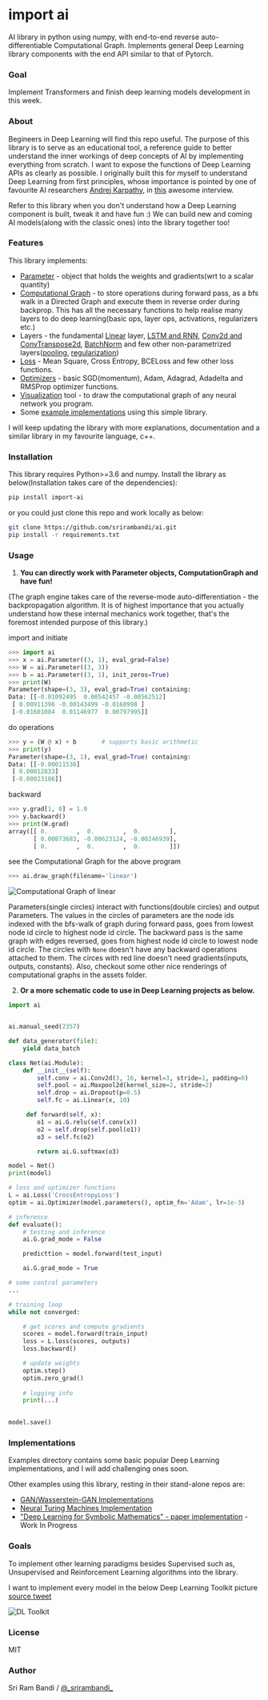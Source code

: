 # import ai

AI library in python using numpy, with end-to-end reverse auto-differentiable Computational Graph. Implements general Deep Learning library components with the end API similar to that of Pytorch.

### Goal

Implement Transformers and finish deep learning models development in this week.

### About

Begineers in Deep Learning will find this repo useful. The purpose of this library is to serve as an educational tool, a reference guide to better understand the inner workings of deep concepts of AI by implementing everything from scratch. I want to expose the functions of Deep Learning APIs as clearly as possible. I originally built this for myself to understand Deep Learning from first principles, whose importance is pointed by one of favourite AI researchers [Andrej Karpathy](https://twitter.com/karpathy), in [this](https://youtu.be/_au3yw46lcg?t=786) awesome interview.

Refer to this library when you don't understand how a Deep Learning component is built, tweak it and have fun :) We can build new and coming AI models(along with the classic ones) into the library together too!

### Features

This library implements:
  - [Parameter](https://github.com/srirambandi/ai/blob/master/ai/parameter.py) - object that holds the weights and gradients(wrt to a scalar quantity)
  - [Computational Graph](https://github.com/srirambandi/ai/blob/master/ai/graph.py) - to store operations during forward pass, as a bfs walk in a Directed Graph and execute them in reverse order during backprop. This has all the necessary functions to help realise many layers to do deep learning(basic ops, layer ops, activations, regularizers etc.)
  - Layers - the fundamental [Linear](https://github.com/srirambandi/ai/blob/master/ai/linear.py) layer, [LSTM and RNN](https://github.com/srirambandi/ai/blob/master/ai/sequential_models.py), [Conv2d and ConvTranspose2d](https://github.com/srirambandi/ai/blob/master/ai/convolutional.py), [BatchNorm](https://github.com/srirambandi/ai/blob/master/ai/batch_norm.py) and few other non-parametrized layers([pooling](https://github.com/srirambandi/ai/blob/master/ai/pooling.py), [regularization](https://github.com/srirambandi/ai/blob/master/ai/regularization.py))
  - [Loss](https://github.com/srirambandi/ai/blob/master/ai/loss.py) - Mean Square, Cross Entropy, BCELoss and few other loss functions.
  - [Optimizers](https://github.com/srirambandi/ai/blob/master/ai/optimizer.py) - basic SGD(momentum), Adam, Adagrad, Adadelta and RMSProp optimizer functions.
  - [Visualization](https://github.com/srirambandi/ai/blob/master/ai/utils.py#L7) tool - to draw the computational graph of any neural network you program.
  - Some [example implementations](https://github.com/srirambandi/ai/tree/master/examples) using this simple library.

I will keep updating the library with more explanations, documentation and a similar library in my favourite language, c++.

### Installation

This library requires Python>=3.6 and numpy. Install the library as below(Installation takes care of the dependencies):

````bash
pip install import-ai
````

or you could just clone this repo and work locally as below:

````bash
git clone https://github.com/srirambandi/ai.git
pip install -r requirements.txt
````

### Usage

1. **You can directly work with Parameter objects, ComputationGraph and have fun!**

(The graph engine takes care of the reverse-mode auto-differentiation - the backpropagation algorithm. It is of highest importance that you actually understand how these internal mechanics work together, that's the foremost intended purpose of this library.)

import and initiate
````python
>>> import ai
>>> x = ai.Parameter((3, 1), eval_grad=False)
>>> W = ai.Parameter((3, 3))
>>> b = ai.Parameter((3, 1), init_zeros=True)
>>> print(W)
Parameter(shape=(3, 3), eval_grad=True) containing:
Data: [[-0.01092495  0.00542457 -0.00562512]
 [ 0.00911396 -0.00143499 -0.0160998 ]
 [-0.01601084  0.01146977  0.00797995]]
````
do operations
````python
>>> y = (W @ x) + b       # supports basic arithmetic
>>> print(y)
Parameter(shape=(3, 1), eval_grad=True) containing:
Data: [[-0.00011536]
 [ 0.00012833]
 [-0.00023106]]
````
backward
````python
>>> y.grad[1, 0] = 1.0
>>> y.backward()
>>> print(W.grad)
array([[ 0.        ,  0.        ,  0.        ],
       [ 0.00873683, -0.00623124, -0.00246939],
       [ 0.        ,  0.        ,  0.        ]])
````
see the Computational Graph for the above program
````python
>>> ai.draw_graph(filename='linear')
````
![Computational Graph of linear](/assets/linear.svg)


Parameters(single circles) interact with functions(double circles) and output Parameters. The values in the circles of parameters are the node ids indexed with the bfs-walk of graph during forward pass, goes from lowest node id circle to highest node id circle. The backward pass is the same graph with edges reversed, goes from highest node id circle to lowest node id circle. The circles with ````None```` doesn't have any backward operations attached to them. The circes with red line doesn't need gradients(inputs, outputs, constants). Also, checkout some other nice renderings of computational graphs in the assets folder.


2. **Or a more schematic code to use in Deep Learning projects as below.**


````python
import ai


ai.manual_seed(2357)

def data_generator(file):
    yield data_batch

class Net(ai.Module):
    def __init__(self):
        self.conv = ai.Conv2d(3, 16, kernel=3, stride=1, padding=0)
        self.pool = ai.Maxpool2d(kernel_size=2, stride=2)
        self.drop = ai.Dropout(p=0.5)
        self.fc = ai.Linear(x, 10)

     def forward(self, x):
        o1 = ai.G.relu(self.conv(x))
        o2 = self.drop(self.pool(o1))
        o3 = self.fc(o2)

        return ai.G.softmax(o3)

model = Net()
print(model)

# loss and optimizer functions
L = ai.Loss('CrossEntropyLoss')
optim = ai.Optimizer(model.parameters(), optim_fn='Adam', lr=1e-3)

# inference
def evaluate():
    # testing and inference
    ai.G.grad_mode = False

    predicttion = model.forward(test_input)

    ai.G.grad_mode = True

# some control parameters
...

# training loop
while not converged:

    # get scores and compute gradients
    scores = model.forward(train_input)
    loss = L.loss(scores, outputs)
    loss.backward()

    # update weights
    optim.step()
    optim.zero_grad()
    
    # logging info
    print(...)
    

model.save()
````

### Implementations

Examples directory contains some basic popular Deep Learning implementations, and I will add challenging ones soon.

Other examples using this library, resting in their stand-alone repos are:

  * [GAN/Wasserstein-GAN Implementations](https://github.com/srirambandi/GAN)
  * [Neural Turing Machines Implementation](https://github.com/srirambandi/NTM)
  * ["Deep Learning for Symbolic Mathematics" - paper implementation](https://github.com/srirambandi/symbolic-mathematics) - Work In Progress

### Goals

To implement other learning paradigms besides Supervised such as, Unsupervised and Reinforcement Learning algorithms into the library.

I want to implement every model in the below Deep Learning Toolkit picture [source tweet](https://twitter.com/OriolVinyalsML/status/1212422497339105280?s=20)

![DL Toolkit](/assets/dl_toolbox.jpeg)

### License

MIT

### Author

Sri Ram Bandi / [@\_srirambandi\_](https://twitter.com/_srirambandi_)
